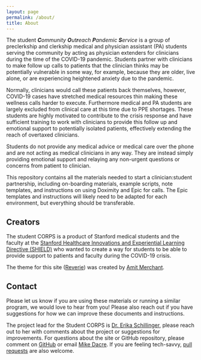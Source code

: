 ```yaml
---
layout: page
permalink: /about/
title: About
---
```



The student <em><b>C</b>ommunity <b>O</b>ut<b>r</b>each <b>P</b>andemic <b>S</b>ervice</em> is a group of preclerkship and clerkship medical and physician assistant (PA) students serving the community by acting as physician extenders for clinicians during the time of the COVID-19 pandemic. Students partner with clinicians to make follow up calls to patients that the clinician thinks may be potentially vulnerable in some way, for example, because they are older, live alone, or are experiencing heightened anxiety due to the pandemic.

Normally, clinicians would call these patients back themselves, however, COVID-19 cases have stretched medical resources thin making these wellness calls harder to execute. Furthermore medical and PA students are largely excluded from clinical care at this time due to PPE shortages. These students are highly motivated to contribute to the crisis response and have sufficient training to work with clinicians to provide this follow up and emotional support to potentially isolated patients, effectively extending the reach of overtaxed clinicians.

Students do not provide any medical advice or medical care over the phone and are not acting as medical clinicians in any way. They are instead simply providing emotional support and relaying any non-urgent questions or concerns from patient to clinician.

This repository contains all the materials needed to start a clinician:student partnership, including on-boarding materials, example scripts, note templates, and instructions on using Doximity and Epic for calls. The Epic templates and instructions will likely need to be adapted for each environment, but everything should be transferable.

## Creators

The student CORPS is a product of Stanford medical students and the faculty at the [Stanford Healthcare Innovations and Experiential Learning Directive (SHIELD)](https://med.stanford.edu/shield.html) who wanted to create a way for students to be able to provide support to patients and faculty during the COVID-19 crisis.


The theme for this site ([Reverie](https://github.com/amitmerchant1990/reverie)) was created by [Amit Merchant](https://github.com/amitmerchant1990/).

## Contact

Please let us know if you are using these materials or running a similar program, we would love to hear from you! Please also reach out if you have suggestions for how we can improve these documents and instructions.

The project lead for the Student CORPS is [Dr. Erika Schillinger](https://profiles.stanford.edu/erika-schillinger), please reach out to her with comments about the project or suggestions for improvements. For questions about the site or GitHub repository, please comment on [GitHub](https://github.com/MikeDacre/studentcorps/issues) or email [Mike Dacre](dacre@stanford.edu). If you are feeling tech-savvy, [pull requests](https://github.com/MikeDacre/studentcorps/pulls) are also welcome.

